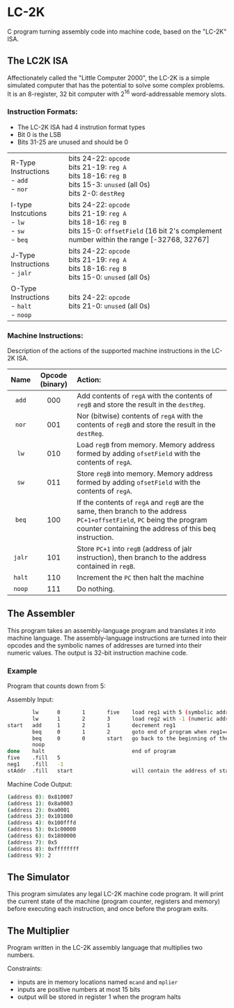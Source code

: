 # LC-2K
C program turning assembly code into machine code, based on the "LC-2K" ISA. 

## The LC2K ISA
Affectionately called the "Little Computer 2000", the LC-2K is a simple simulated computer that has the potential to solve some complex problems. It is an 8-register, 32 bit computer with 2<sup>16</sup> word-addressable memory slots.

### Instruction Formats:
- The LC-2K ISA had 4 instrution format types
- Bit 0 is the LSB
- Bits 31-25 are unused and should be 0

| | |
:--- | :---
R-Type Instructions <br> - ```add``` <br>-  ```nor``` | bits 24-22: ```opcode``` <br> bits 21-19: ```reg A``` <br> bits 18-16: ```reg B``` <br> bits 15-3: ```unused``` (all 0s) <br> bits 2-0: ```destReg```
I-type Instcutions <br> - ```lw```<br> - ```sw```<br> -  ```beq```| bits 24-22: ```opcode``` <br> bits 21-19: ```reg A``` <br> bits 18-16: ```reg B``` <br> bits 15-0: ```offsetField``` (16 bit 2's complement number within the range [-32768, 32767]
J-Type Instructions <br> - ```jalr``` | bits 24-22: ```opcode``` <br> bits 21-19: ```reg A``` <br> bits 18-16: ```reg B``` <br> bits 15-0: ```unused``` (all 0s)
O-Type Instructions <br> - ```halt```<br>- ```noop``` | bits 24-22: ```opcode``` <br> bits 21-0: ```unused``` (all 0s)


### Machine Instructions:
Description of the actions of the supported machine instructions in the LC-2K ISA. 

Name | Opcode (binary) | Action:
:---: | :---: | :---
```add``` | 000 | Add contents of ```regA``` with the contents of ```regB``` and store the result in the ```destReg```. 
```nor``` | 001 | Nor (bitwise) contents of ```regA``` with the contents of ```regB``` and store the result in the ```destReg```. 
```lw``` | 010 | Load ```regB``` from memory. Memory address formed by adding ```ofsetField``` with the contents of ```regA```. 
```sw``` | 011 | Store ```regB``` into memory. Memory address formed by adding ```ofsetField``` with the contents of ```regA```.
```beq``` | 100 | If the contents of ```regA``` and ```regB``` are the same, then branch to the address ```PC+1+offsetField```, ```PC``` being the program counter containing the address of this beq instruction.
```jalr``` | 101 | Store ```PC+1``` into ```regB``` (address of jalr instruction), then branch to the address contained in ```regB```. 
```halt``` | 110 | Increment the ```PC``` then halt the machine
```noop``` | 111 | Do nothing.



## The Assembler

This program takes an assembly-language program and translates it into machine language. The assembly-language instructions are turned into their opcodes and the symbolic names of addresses are turned into their numeric values. The output is 32-bit instruction machine code. 

### Example 
Program that counts down from 5:

Assembly Input:
```bash
        lw      0       1       five    load reg1 with 5 (symbolic address)
        lw      1       2       3       load reg2 with -1 (numeric address)
start   add     1       2       1       decrement reg1
        beq     0       1       2       goto end of program when reg1==0
        beq     0       0       start   go back to the beginning of the loop
        noop
done    halt                            end of program
five    .fill   5
neg1    .fill   -1
stAddr  .fill   start                   will contain the address of start (2)

```
Machine Code Output: 
```bash
(address 0): 0x810007
(address 1): 0x8a0003
(address 2): 0xa0001
(address 3): 0x101000
(address 4): 0x100fffd
(address 5): 0x1c00000
(address 6): 0x1800000
(address 7): 0x5
(address 8): 0xffffffff
(address 9): 2

```

## The Simulator

This program simulates any legal LC-2K machine code program. It will print the current state of the machine (program counter, registers and memory) before executing each instruction, and once before the program exits.  


## The Multiplier
Program written in the LC-2K assembly language that multiplies two numbers. 

Constraints:
- inputs are in memory locations named ```mcand``` and ```mplier```
- inputs are positive numbers at most 15 bits
- output will be stored in register 1 when the program halts
